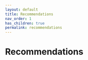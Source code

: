 ```yaml
---
layout: default
title: Recommendations
nav_order: 1
has_children: true
permalink: recommendations
---
```


# Recommendations
